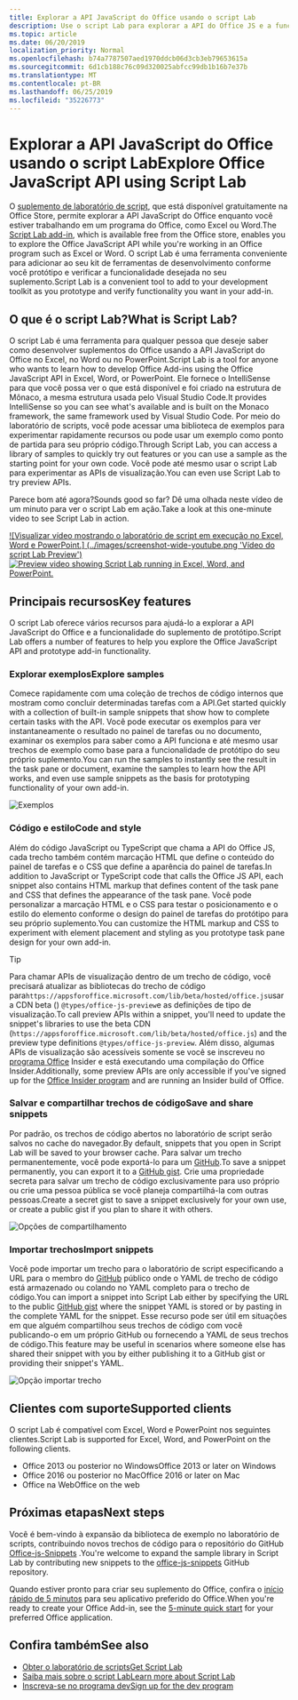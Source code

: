 ```yaml
---
title: Explorar a API JavaScript do Office usando o script Lab
description: Use o script Lab para explorar a API do Office JS e a funcionalidade de protótipo.
ms.topic: article
ms.date: 06/20/2019
localization_priority: Normal
ms.openlocfilehash: b74a7787507aed1970ddcb06d3cb3eb79653615a
ms.sourcegitcommit: 6d1cb188c76c09d320025abfcc99db1b16b7e37b
ms.translationtype: MT
ms.contentlocale: pt-BR
ms.lasthandoff: 06/25/2019
ms.locfileid: "35226773"
---
```

# <a name="explore-office-javascript-api-using-script-lab"></a><span data-ttu-id="d29d7-103">Explorar a API JavaScript do Office usando o script Lab</span><span class="sxs-lookup"><span data-stu-id="d29d7-103">Explore Office JavaScript API using Script Lab</span></span>

<span data-ttu-id="d29d7-104">O [suplemento de laboratório de script](https://store.office.com/app.aspx?assetid=WA104380862), que está disponível gratuitamente na Office Store, permite explorar a API JavaScript do Office enquanto você estiver trabalhando em um programa do Office, como Excel ou Word.</span><span class="sxs-lookup"><span data-stu-id="d29d7-104">The [Script Lab add-in](https://store.office.com/app.aspx?assetid=WA104380862), which is available free from the Office store, enables you to explore the Office JavaScript API while you're working in an Office program such as Excel or Word.</span></span> <span data-ttu-id="d29d7-105">O script Lab é uma ferramenta conveniente para adicionar ao seu kit de ferramentas de desenvolvimento conforme você protótipo e verificar a funcionalidade desejada no seu suplemento.</span><span class="sxs-lookup"><span data-stu-id="d29d7-105">Script Lab is a convenient tool to add to your development toolkit as you prototype and verify functionality you want in your add-in.</span></span>

## <a name="what-is-script-lab"></a><span data-ttu-id="d29d7-106">O que é o script Lab?</span><span class="sxs-lookup"><span data-stu-id="d29d7-106">What is Script Lab?</span></span>

<span data-ttu-id="d29d7-107">O script Lab é uma ferramenta para qualquer pessoa que deseje saber como desenvolver suplementos do Office usando a API JavaScript do Office no Excel, no Word ou no PowerPoint.</span><span class="sxs-lookup"><span data-stu-id="d29d7-107">Script Lab is a tool for anyone who wants to learn how to develop Office Add-ins using the Office JavaScript API in Excel, Word, or PowerPoint.</span></span> <span data-ttu-id="d29d7-108">Ele fornece o IntelliSense para que você possa ver o que está disponível e foi criado na estrutura de Mônaco, a mesma estrutura usada pelo Visual Studio Code.</span><span class="sxs-lookup"><span data-stu-id="d29d7-108">It provides IntelliSense so you can see what's available and is built on the Monaco framework, the same framework used by Visual Studio Code.</span></span> <span data-ttu-id="d29d7-109">Por meio do laboratório de scripts, você pode acessar uma biblioteca de exemplos para experimentar rapidamente recursos ou pode usar um exemplo como ponto de partida para seu próprio código.</span><span class="sxs-lookup"><span data-stu-id="d29d7-109">Through Script Lab, you can access a library of samples to quickly try out features or you can use a sample as the starting point for your own code.</span></span> <span data-ttu-id="d29d7-110">Você pode até mesmo usar o script Lab para experimentar as APIs de visualização.</span><span class="sxs-lookup"><span data-stu-id="d29d7-110">You can even use Script Lab to try preview APIs.</span></span>

<span data-ttu-id="d29d7-111">Parece bom até agora?</span><span class="sxs-lookup"><span data-stu-id="d29d7-111">Sounds good so far?</span></span> <span data-ttu-id="d29d7-112">Dê uma olhada neste vídeo de um minuto para ver o script Lab em ação.</span><span class="sxs-lookup"><span data-stu-id="d29d7-112">Take a look at this one-minute video to see Script Lab in action.</span></span>

<span data-ttu-id="d29d7-113">[![Visualizar vídeo mostrando o laboratório de script em execução no Excel, Word e PowerPoint.] (../images/screenshot-wide-youtube.png 'Vídeo do script Lab Preview')](https://aka.ms/scriptlabvideo)</span><span class="sxs-lookup"><span data-stu-id="d29d7-113">[![Preview video showing Script Lab running in Excel, Word, and PowerPoint.](../images/screenshot-wide-youtube.png 'Script Lab preview video')](https://aka.ms/scriptlabvideo)</span></span>

## <a name="key-features"></a><span data-ttu-id="d29d7-114">Principais recursos</span><span class="sxs-lookup"><span data-stu-id="d29d7-114">Key features</span></span>

<span data-ttu-id="d29d7-115">O script Lab oferece vários recursos para ajudá-lo a explorar a API JavaScript do Office e a funcionalidade do suplemento de protótipo.</span><span class="sxs-lookup"><span data-stu-id="d29d7-115">Script Lab offers a number of features to help you explore the Office JavaScript API and prototype add-in functionality.</span></span>

### <a name="explore-samples"></a><span data-ttu-id="d29d7-116">Explorar exemplos</span><span class="sxs-lookup"><span data-stu-id="d29d7-116">Explore samples</span></span>

<span data-ttu-id="d29d7-117">Comece rapidamente com uma coleção de trechos de código internos que mostram como concluir determinadas tarefas com a API.</span><span class="sxs-lookup"><span data-stu-id="d29d7-117">Get started quickly with a collection of built-in sample snippets that show how to complete certain tasks with the API.</span></span> <span data-ttu-id="d29d7-118">Você pode executar os exemplos para ver instantaneamente o resultado no painel de tarefas ou no documento, examinar os exemplos para saber como a API funciona e até mesmo usar trechos de exemplo como base para a funcionalidade de protótipo do seu próprio suplemento.</span><span class="sxs-lookup"><span data-stu-id="d29d7-118">You can run the samples to instantly see the result in the task pane or document, examine the samples to learn how the API works, and even use sample snippets as the basis for prototyping functionality of your own add-in.</span></span>

![Exemplos](../images/script-lab-samples.jpg)

### <a name="code-and-style"></a><span data-ttu-id="d29d7-120">Código e estilo</span><span class="sxs-lookup"><span data-stu-id="d29d7-120">Code and style</span></span>

<span data-ttu-id="d29d7-121">Além do código JavaScript ou TypeScript que chama a API do Office JS, cada trecho também contém marcação HTML que define o conteúdo do painel de tarefas e o CSS que define a aparência do painel de tarefas.</span><span class="sxs-lookup"><span data-stu-id="d29d7-121">In addition to JavaScript or TypeScript code that calls the Office JS API, each snippet also contains HTML markup that defines content of the task pane and CSS that defines the appearance of the task pane.</span></span> <span data-ttu-id="d29d7-122">Você pode personalizar a marcação HTML e o CSS para testar o posicionamento e o estilo do elemento conforme o design do painel de tarefas do protótipo para seu próprio suplemento.</span><span class="sxs-lookup"><span data-stu-id="d29d7-122">You can customize the HTML markup and CSS to experiment with element placement and styling as you prototype task pane design for your own add-in.</span></span>

> [!TIP]
> <span data-ttu-id="d29d7-123">Para chamar APIs de visualização dentro de um trecho de código, você precisará atualizar as bibliotecas do trecho de código para`https://appsforoffice.microsoft.com/lib/beta/hosted/office.js`usar a CDN beta () `@types/office-js-preview`e as definições de tipo de visualização.</span><span class="sxs-lookup"><span data-stu-id="d29d7-123">To call preview APIs within a snippet, you'll need to update the snippet's libraries to use the beta CDN (`https://appsforoffice.microsoft.com/lib/beta/hosted/office.js`) and the preview type definitions `@types/office-js-preview`.</span></span> <span data-ttu-id="d29d7-124">Além disso, algumas APIs de visualização são acessíveis somente se você se inscreveu no [programa Office](https://products.office.com/office-insider) Insider e está executando uma compilação do Office Insider.</span><span class="sxs-lookup"><span data-stu-id="d29d7-124">Additionally, some preview APIs are only accessible if you've signed up for the [Office Insider program](https://products.office.com/office-insider) and are running an Insider build of Office.</span></span>

### <a name="save-and-share-snippets"></a><span data-ttu-id="d29d7-125">Salvar e compartilhar trechos de código</span><span class="sxs-lookup"><span data-stu-id="d29d7-125">Save and share snippets</span></span>

<span data-ttu-id="d29d7-126">Por padrão, os trechos de código abertos no laboratório de script serão salvos no cache do navegador.</span><span class="sxs-lookup"><span data-stu-id="d29d7-126">By default, snippets that you open in Script Lab will be saved to your browser cache.</span></span> <span data-ttu-id="d29d7-127">Para salvar um trecho permanentemente, você pode exportá-lo para um [GitHub](https://gist.github.com).</span><span class="sxs-lookup"><span data-stu-id="d29d7-127">To save a snippet permanently, you can export it to a [GitHub gist](https://gist.github.com).</span></span> <span data-ttu-id="d29d7-128">Crie uma propriedade secreta para salvar um trecho de código exclusivamente para uso próprio ou crie uma pessoa pública se você planeja compartilhá-la com outras pessoas.</span><span class="sxs-lookup"><span data-stu-id="d29d7-128">Create a secret gist to save a snippet exclusively for your own use, or create a public gist if you plan to share it with others.</span></span>

![Opções de compartilhamento](../images/script-lab-share.jpg)

### <a name="import-snippets"></a><span data-ttu-id="d29d7-130">Importar trechos</span><span class="sxs-lookup"><span data-stu-id="d29d7-130">Import snippets</span></span>

<span data-ttu-id="d29d7-131">Você pode importar um trecho para o laboratório de script especificando a URL para o membro do [GitHub](https://gist.github.com) público onde o YAML de trecho de código está armazenado ou colando no YAML completo para o trecho de código.</span><span class="sxs-lookup"><span data-stu-id="d29d7-131">You can import a snippet into Script Lab either by specifying the URL to the public [GitHub gist](https://gist.github.com) where the snippet YAML is stored or by pasting in the complete YAML for the snippet.</span></span> <span data-ttu-id="d29d7-132">Esse recurso pode ser útil em situações em que alguém compartilhou seus trechos de código com você publicando-o em um próprio GitHub ou fornecendo a YAML de seus trechos de código.</span><span class="sxs-lookup"><span data-stu-id="d29d7-132">This feature may be useful in scenarios where someone else has shared their snippet with you by either publishing it to a GitHub gist or providing their snippet's YAML.</span></span>

![Opção importar trecho](../images/script-lab-import-snippet.jpg)

## <a name="supported-clients"></a><span data-ttu-id="d29d7-134">Clientes com suporte</span><span class="sxs-lookup"><span data-stu-id="d29d7-134">Supported clients</span></span>

<span data-ttu-id="d29d7-135">O script Lab é compatível com Excel, Word e PowerPoint nos seguintes clientes.</span><span class="sxs-lookup"><span data-stu-id="d29d7-135">Script Lab is supported for Excel, Word, and PowerPoint on the following clients.</span></span>

- <span data-ttu-id="d29d7-136">Office 2013 ou posterior no Windows</span><span class="sxs-lookup"><span data-stu-id="d29d7-136">Office 2013 or later on Windows</span></span>
- <span data-ttu-id="d29d7-137">Office 2016 ou posterior no Mac</span><span class="sxs-lookup"><span data-stu-id="d29d7-137">Office 2016 or later on Mac</span></span>
- <span data-ttu-id="d29d7-138">Office na Web</span><span class="sxs-lookup"><span data-stu-id="d29d7-138">Office on the web</span></span>

## <a name="next-steps"></a><span data-ttu-id="d29d7-139">Próximas etapas</span><span class="sxs-lookup"><span data-stu-id="d29d7-139">Next steps</span></span>

<span data-ttu-id="d29d7-140">Você é bem-vindo à expansão da biblioteca de exemplo no laboratório de scripts, contribuindo novos trechos de código para o repositório do GitHub [Office-js-Snippets](https://github.com/OfficeDev/office-js-snippets#office-js-snippets) .</span><span class="sxs-lookup"><span data-stu-id="d29d7-140">You're welcome to expand the sample library in Script Lab by contributing new snippets to the [office-js-snippets](https://github.com/OfficeDev/office-js-snippets#office-js-snippets) GitHub repository.</span></span>

<span data-ttu-id="d29d7-141">Quando estiver pronto para criar seu suplemento do Office, confira o [início rápido de 5 minutos](/office/dev/add-ins/#5-minute-quick-starts) para seu aplicativo preferido do Office.</span><span class="sxs-lookup"><span data-stu-id="d29d7-141">When you're ready to create your Office Add-in, see the [5-minute quick start](/office/dev/add-ins/#5-minute-quick-starts) for your preferred Office application.</span></span>

## <a name="see-also"></a><span data-ttu-id="d29d7-142">Confira também</span><span class="sxs-lookup"><span data-stu-id="d29d7-142">See also</span></span>

- [<span data-ttu-id="d29d7-143">Obter o laboratório de scripts</span><span class="sxs-lookup"><span data-stu-id="d29d7-143">Get Script Lab</span></span>](https://store.office.com/app.aspx?assetid=WA104380862)
- [<span data-ttu-id="d29d7-144">Saiba mais sobre o script Lab</span><span class="sxs-lookup"><span data-stu-id="d29d7-144">Learn more about Script Lab</span></span>](https://github.com/OfficeDev/script-lab#script-lab-a-microsoft-garage-project)
- [<span data-ttu-id="d29d7-145">Inscreva-se no programa dev</span><span class="sxs-lookup"><span data-stu-id="d29d7-145">Sign up for the dev program</span></span>](https://developer.microsoft.com/office/dev-program)
